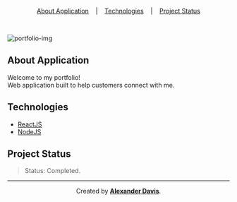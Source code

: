 <p align="center">
<a href="#about-application">About Application</a>
&nbsp;&nbsp;&nbsp;|&nbsp;&nbsp;&nbsp;
<a href="#technologies">Technologies</a>
&nbsp;&nbsp;&nbsp;|&nbsp;&nbsp;&nbsp;
<a href="#project-status">Project Status</a>
</p>

</br>

![portfolio-img](https://user-images.githubusercontent.com/72872854/191133747-a1c58735-7098-4006-a778-4b2e0ca78ddd.png)

## About Application
Welcome to my portfolio!\
Web application built to help customers connect with me.

## Technologies
  - [ReactJS](https://reactjs.org/)
  - [NodeJS](https://nodejs.org/)

## Project Status

> Status: Completed.

<hr></hr>

<p align="center">Created by <a href="https://github.com/shunny2"><b>Alexander Davis</b></a>.</p>
